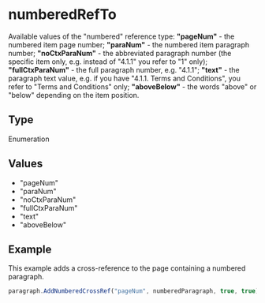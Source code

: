 # numberedRefTo

Available values of the "numbered" reference type:
**"pageNum"** - the numbered item page number;
**"paraNum"** - the numbered item paragraph number;
**"noCtxParaNum"** - the abbreviated paragraph number (the specific item only, e.g. instead of "4.1.1" you refer to "1" only);
**"fullCtxParaNum"** - the full paragraph number, e.g. "4.1.1";
**"text"** - the paragraph text value, e.g. if you have "4.1.1. Terms and Conditions", you refer to "Terms and Conditions" only;
**"aboveBelow"** - the words "above" or "below" depending on the item position.

## Type

Enumeration

## Values

- "pageNum"
- "paraNum"
- "noCtxParaNum"
- "fullCtxParaNum"
- "text"
- "aboveBelow"


## Example

This example adds a cross-reference to the page containing a numbered paragraph.

```javascript editor-pdf
paragraph.AddNumberedCrossRef("pageNum", numberedParagraph, true, true);
```
